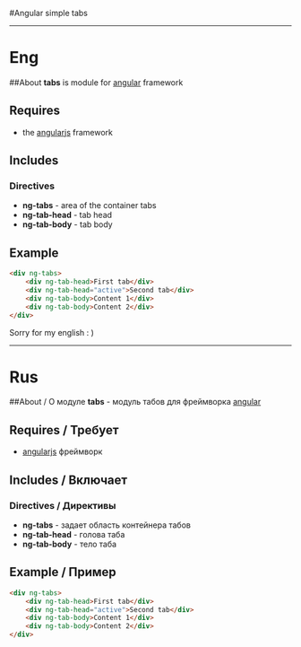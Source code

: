 ﻿#Angular simple tabs

---

# Eng

##About
**tabs** is module for [angular](http://angularjs.org/) framework

## Requires
- the [angularjs](https://github.com/angular/angular.js) framework

## Includes
### Directives
- **ng-tabs** - area of ​​the container tabs
- **ng-tab-head** - tab head
- **ng-tab-body** - tab body

## Example
```html
<div ng-tabs>
    <div ng-tab-head>First tab</div>
    <div ng-tab-head="active">Second tab</div>
    <div ng-tab-body>Content 1</div>
    <div ng-tab-body>Content 2</div>
</div>
```

Sorry for my english : )

---

# Rus

##About / О модуле
**tabs** - модуль табов для фреймворка [angular](http://angularjs.org/)

## Requires / Требует
- [angularjs](https://github.com/angular/angular.js) фреймворк

## Includes / Включает
### Directives / Директивы
- **ng-tabs** - задает область контейнера табов
- **ng-tab-head** - голова таба
- **ng-tab-body** - тело таба

## Example / Пример
```html
<div ng-tabs>
    <div ng-tab-head>First tab</div>
    <div ng-tab-head="active">Second tab</div>
    <div ng-tab-body>Content 1</div>
    <div ng-tab-body>Content 2</div>
</div>
```
